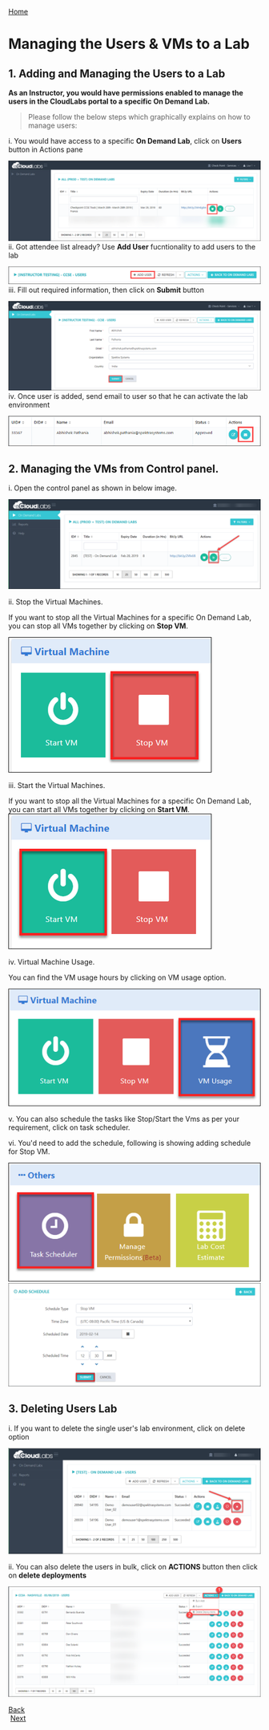 [Home](./../README.md)

# Managing the Users & VMs to a Lab

## 1. Adding and Managing the Users to a Lab

**As an Instructor, you would have permissions enabled to manage the users in the CloudLabs portal to a specific On Demand Lab.**

> Please follow the below steps which graphically explains on how to manage users:

i. You would have access to a specific **On Demand Lab**, click on **Users** button in Actions pane

![](images/user1.png)
ii. Got attendee list already? Use **Add User** fucntionality to add users to the lab

![](images/adduser01.png)
iii. Fill out required information, then click on **Submit** button

![](images/user2.png)
iv. Once user is added, send email to user so that he can activate the lab environment

![](images/sendinvite.png)

## 2. Managing the VMs from Control panel.

i. Open the control panel as shown in below image. 

![](images/image1.png)  

ii. Stop the Virtual Machines.

If you want to stop all the Virtual Machines for a specific On Demand Lab, you can stop all VMs together by clicking on **Stop VM**.  

![](images/image2.png)  

iii. Start the Virtual Machines.

If you want to stop all the Virtual Machines for a specific On Demand Lab, you can start all VMs together by clicking on **Start VM**.   
![](images/image3.png)  

iv. Virtual Machine Usage.

You can find the VM usage hours by clicking on VM usage option.  

![](images/image4.png)  

v. You can also schedule the tasks like Stop/Start the Vms as per your requirement, click on task scheduler.

vi. You'd need to add the schedule, following is showing adding schedule for Stop VM.

![](images/image5.png)  
![](images/image6.png) 


## 3. Deleting Users Lab
i. If you want to delete the single user's lab environment, click on delete option

![](images/labdelete.png)
 
ii. You can also delete the users in bulk, click on **ACTIONS** button then click on **delete deployments**

![](images/bulkdelete.png)



[Back](./Module_4_Scheduling_VMs_Stop_Start_readme.md)&nbsp;&nbsp;&nbsp;&nbsp;&nbsp;&nbsp;&nbsp;&nbsp;&nbsp;&nbsp;&nbsp;&nbsp;&nbsp;&nbsp;&nbsp;&nbsp;&nbsp;&nbsp;&nbsp;&nbsp;&nbsp;&nbsp;&nbsp;&nbsp;&nbsp;&nbsp;&nbsp;&nbsp;&nbsp;&nbsp;&nbsp;&nbsp;&nbsp;&nbsp;&nbsp;&nbsp;&nbsp;&nbsp;&nbsp;&nbsp;&nbsp;&nbsp;&nbsp;&nbsp;&nbsp;&nbsp;&nbsp;&nbsp;&nbsp;&nbsp;&nbsp;&nbsp;&nbsp;&nbsp;&nbsp;&nbsp;&nbsp;&nbsp;&nbsp;&nbsp;&nbsp;&nbsp;&nbsp;&nbsp;&nbsp;&nbsp;&nbsp;&nbsp;&nbsp;&nbsp;&nbsp;&nbsp;&nbsp;&nbsp;&nbsp;&nbsp;&nbsp;&nbsp;&nbsp;&nbsp;&nbsp;&nbsp;&nbsp;&nbsp;&nbsp;&nbsp;&nbsp;&nbsp;&nbsp;&nbsp;&nbsp;&nbsp;&nbsp;&nbsp;&nbsp;&nbsp;&nbsp;&nbsp;&nbsp;&nbsp;&nbsp;&nbsp;&nbsp;&nbsp;&nbsp;&nbsp;&nbsp;&nbsp;&nbsp;&nbsp;&nbsp;&nbsp;&nbsp;&nbsp;&nbsp;&nbsp;&nbsp;&nbsp;&nbsp;&nbsp;[Next](.//Module_6-View_VM-Uptime_readme.md)



